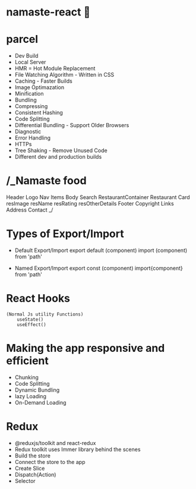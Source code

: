 # namaste-react 🧨

# parcel

- Dev Build
- Local Server
- HMR = Hot Module Replacement
- File Watching Algorithm - Written in CSS
- Caching - Faster Builds
- Image Optimazation
- Minification
- Bundling
- Compressing
- Consistent Hashing
- Code Splitting
- Differential Bundling - Support Older Browsers
- Diagnostic
- Error Handling
- HTTPs
- Tree Shaking - Remove Unused Code
- Different dev and production builds

# /\_Namaste food

Header
Logo
Nav Items
Body
Search
RestaurantContainer
Restaurant Card
resImage
resName
resRating
resOtherDetails
Footer
Copyright
Links
Address
Contact
\_/

# Types of Export/Import

- Default Export/Import
  export default (component)
  import (component) from 'path'

- Named Export/Import
  export const (component)
  import{component} from 'path'

# React Hooks

    (Normal Js utility Functions)
        useState()
        useEffect()

# Making the app responsive and efficient

- Chunking
- Code Splitting
- Dynamic Bundling
- lazy Loading
- On-Demand Loading

# Redux

- @reduxjs/toolkit and react-redux
- Redux toolkit uses Immer library behind the scenes
- Build the store
- Connect the store to the app
- Create Slice
- Dispatch(Action)
- Selector
